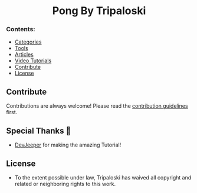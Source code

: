 <h1 align="center">Pong By Tripaloski 
<br>

</div>

### Contents:
  - [Categories](#categories)
  - [Tools](#tools)
  - [Articles](#articles)
  - [Video Tutorials](#tutorials)
  - [Contribute](#contribute)
  - [License](#license)


## Contribute

Contributions are always welcome!
Please read the [contribution guidelines](contributing.md) first.

## Special Thanks 🙇
- [DevJeeper](https://www.youtube.com/user/DevJeeper) for making the amazing Tutorial!

## License 

- To the extent possible under law, Tripaloski has waived all copyright and related or neighboring rights to this work.
